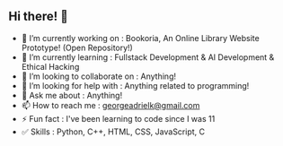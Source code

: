 ## Hi there! 👋

- 🔭 I’m currently working on : Bookoria, An Online Library Website Prototype! (Open Repository!)
- 🌱 I’m currently learning : Fullstack Development & AI Development & Ethical Hacking
- 👯 I’m looking to collaborate on : Anything!
- 🤔 I’m looking for help with : Anything related to programming!
- 💬 Ask me about : Anything!
- 📫 How to reach me : georgeadrielk@gmail.com
- ⚡ Fun fact : I've been learning to code since I was 11
- ✅ Skills : Python, C++, HTML, CSS, JavaScript, C

<!--
**georgeadrk/georgeadrk** is a ✨ _special_ ✨ repository because its `README.md` (this file) appears on your GitHub profile.

Here are some ideas to get you started:

- 🔭 I’m currently working on ...
- 🌱 I’m currently learning ...
- 👯 I’m looking to collaborate on ...
- 🤔 I’m looking for help with ...
- 💬 Ask me about ...
- 📫 How to reach me: ...
- 😄 Pronouns: ...
- ⚡ Fun fact: ...
-->

